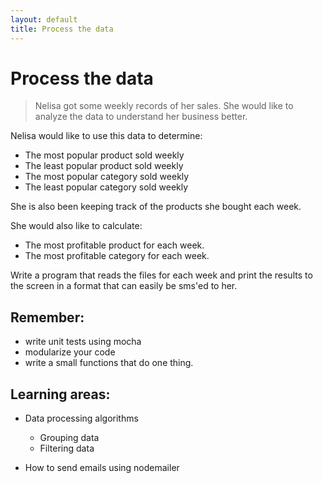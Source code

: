 ```yaml
---
layout: default
title: Process the data
---
```


# Process the data

> Nelisa got some weekly records of her sales. She would like to analyze the data to understand her business better.

Nelisa would like to use this data to determine:

* The most popular product sold weekly
* The least popular product sold weekly
* The most popular category sold weekly
* The least popular category sold weekly

She is also been keeping track of the products she bought each week.

She would also like to calculate:

* The most profitable product for each week.
* The most profitable category for each week.

Write a program that reads the files for each week and print the results to the screen in a format that can easily be sms'ed to her.

## Remember:

* write unit tests using mocha
* modularize your code
* write a small functions that do one thing.

##  Learning areas:

* Data processing algorithms
    * Grouping data
    * Filtering data

* How to send emails using nodemailer
